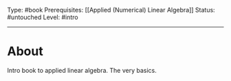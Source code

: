 Type: #book
Prerequisites: [[Applied (Numerical) Linear Algebra]]
Status: #untouched 
Level: #intro 

----
# About

Intro book to applied linear algebra. The very basics. 
